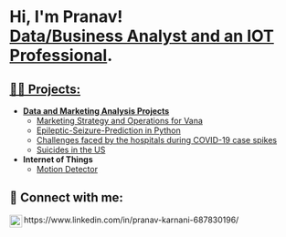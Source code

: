 <h1>Hi, I'm Pranav! <br/><a href="https://github.com/karnanijr1001/karnanijr1001">Data/Business Analyst and an IOT Professional</a>. <a href="https://www.linkedin.com/in/pranav-karnani-687830196/"></h1>

<h2>👨‍💻 Projects:</h2>

- <b>Data and Marketing Analysis Projects</b>
  - [Marketing Strategy and Operations for Vana](https://github.com/karnanijr1001/Marketing-Strategy-and-Operations-for-Vana)
  - [Epileptic-Seizure-Prediction in Python](https://github.com/karnanijr1001/Epileptic-Seizure-Prediction)
  - [Challenges faced by the hospitals during COVID-19 case spikes](https://github.com/karnanijr1001/Challenges-faced-by-the-hospitals-during-COVID-19-case-spikes)
  - [Suicides in the US](https://github.com/karnanijr1001/Suicides-in-the-US)
- <b>Internet of Things</b>
  - [Motion Detector](https://github.com/karnanijr1001/Motion-Detector)</b>
  
<h2> 🤳 Connect with me:</h2>

<img align="left" alt="PranavKarnani | LinkedIn" width="22px" src="https://cdn.jsdelivr.net/npm/simple-icons@v3/icons/linkedin.svg" />
https://www.linkedin.com/in/pranav-karnani-687830196/
